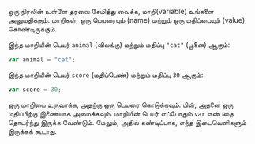 ஒரு நிரலின் உள்ளே தரவை சேமித்து வைக்க, மாறி(variable) உங்களை அனுமதிக்கும். மாறிகள், ஒரு பெயரையும் (name) மற்றும் ஒரு மதிப்பையும் (value) கொண்டிருக்கும்.

இந்த மாறியின் பெயர் `animal` (விலங்கு) மற்றும் மதிப்பு `"cat"` (பூனை) ஆகும்:

```javascript
var animal = "cat";
```

இந்த மாறியின் பெயர் `score` (மதிப்பெண்) மற்றும் மதிப்பு `30` ஆகும்:

```javascript
var score = 30;
```

ஒரு மாறியை உருவாக்க, அதற்கு ஒரு பெயரை கொடுக்கவும். பின், அதனை ஒரு மதிப்பிற்கு இணையாக அமைக்கவும். மாறியின் பெயர் எப்போதும் `var` என்பதை தொடர்ந்து இருக்க வேண்டும். மேலும், அதில் கண்டிப்பாக, எந்த இடைவெளிகளும் இருக்கக் கூடாது.